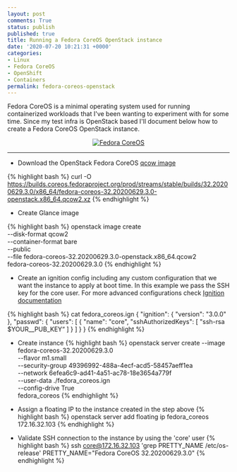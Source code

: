 ```yaml
---
layout: post
comments: True
status: publish
published: true
title: Running a Fedora CoreOS OpenStack instance
date: '2020-07-20 10:21:31 +0000'
categories:
- Linux
- Fedora CoreOS
- OpenShift
- Containers
permalink: fedora-coreos-openstack
---
```


Fedora CoreOS is a minimal operating system used for running containerized workloads that I've been wanting to experiment
with for some time. Since my test infra is OpenStack based I'll document below how to create a Fedora CoreOS OpenStack instance.

<center><a href="https://getfedora.org/en/coreos?stream=stable" target="_blank"><img src="https://fedoramagazine.org/wp-content/uploads/2019/07/introducing-fedora-coreos-816x345.png" alt="Fedora CoreOS" /></a></center>

___


*  Download the OpenStack Fedora CoreOS <a href="https://getfedora.org/en/coreos/download?tab=metal_virtualized&stream=stable" target="_blank">qcow image</a>


{% highlight bash %}
curl -O https://builds.coreos.fedoraproject.org/prod/streams/stable/builds/32.20200629.3.0/x86_64/fedora-coreos-32.20200629.3.0-openstack.x86_64.qcow2.xz
{% endhighlight %}

*  Create Glance image

{% highlight bash %}
openstack image create \
  --disk-format qcow2 \
  --container-format bare \
  --public \
  --file fedora-coreos-32.20200629.3.0-openstack.x86_64.qcow2 \
  fedora-coreos-32.20200629.3.0
{% endhighlight %}

* Create an ignition config including any custom configuration that we want the instance to apply at boot time. In this example we pass the SSH key for the core user. For more advanced configurations check <a href="https://coreos.com/ignition/docs/latest/" target="_blank">Ignition documentation</a>

{% highlight bash %}
cat fedora_coreos.ign
{
  "ignition": {
    "version": "3.0.0"
  },
  "passwd": {
    "users": [
      {
        "name": "core",
        "sshAuthorizedKeys": [
          "ssh-rsa $YOUR__PUB_KEY“
        ]
      }
    ]
  }
}
{% endhighlight %}


*  Create instance
{% highlight bash %}
openstack server create 
  --image fedora-coreos-32.20200629.3.0  \
  --flavor m1.small \
  --security-group 49396992-488a-4ecf-acd5-58457aeff1ea \
  --network 6efea6c9-ad41-4a51-ac78-18e3654a779f \
  --user-data ./fedora_coreos.ign \
  --config-drive True \
  fedora_coreos
{% endhighlight %}

*  Assign a floating IP to the instance created in the step above
{% highlight bash %}
openstack server add floating ip fedora_coreos 172.16.32.103
{% endhighlight %}

*  Validate SSH connection to the instance by using the 'core' user
{% highlight bash %}
ssh core@172.16.32.103 'grep PRETTY_NAME /etc/os-release'
PRETTY_NAME="Fedora CoreOS 32.20200629.3.0"
{% endhighlight %}



